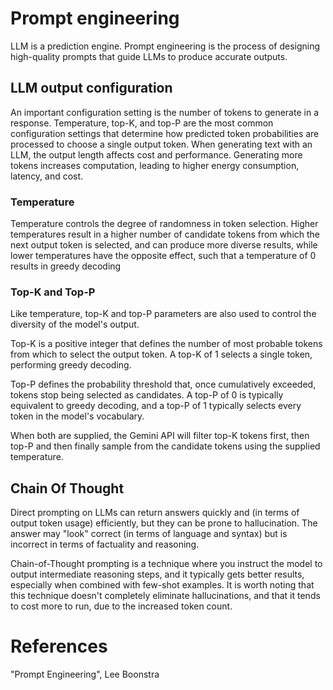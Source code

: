 # Prompt engineering
LLM is a prediction engine. Prompt engineering is the process of designing high-quality prompts that guide
LLMs to produce accurate outputs.
## LLM output configuration
An important configuration setting is the number of tokens to generate in a response.
Temperature, top-K, and top-P are the most common configuration settings that determine
how predicted token probabilities are processed to choose a single output token.
When generating text with an LLM, the output length affects cost and performance. Generating more tokens increases computation, leading to higher energy consumption, latency, and cost.
### Temperature
Temperature controls the degree of randomness in token selection. Higher temperatures result in a higher number of candidate tokens from which the next output token is selected, and can produce more diverse results, while lower temperatures have the opposite effect, such that a temperature of 0 results in greedy decoding
### Top-K and Top-P
Like temperature, top-K and top-P parameters are also used to control the diversity of the model's output.

Top-K is a positive integer that defines the number of most probable tokens from which to select the output token. A top-K of 1 selects a single token, performing greedy decoding.

Top-P defines the probability threshold that, once cumulatively exceeded, tokens stop being selected as candidates. A top-P of 0 is typically equivalent to greedy decoding, and a top-P of 1 typically selects every token in the model's vocabulary.

When both are supplied, the Gemini API will filter top-K tokens first, then top-P and then finally sample from the candidate tokens using the supplied temperature.
## Chain Of Thought
Direct prompting on LLMs can return answers quickly and (in terms of output token usage) efficiently, but they can be prone to hallucination. The answer may "look" correct (in terms of language and syntax) but is incorrect in terms of factuality and reasoning.

Chain-of-Thought prompting is a technique where you instruct the model to output intermediate reasoning steps, and it typically gets better results, especially when combined with few-shot examples. It is worth noting that this technique doesn't completely eliminate hallucinations, and that it tends to cost more to run, due to the increased token count.
# References
"Prompt Engineering", Lee Boonstra
